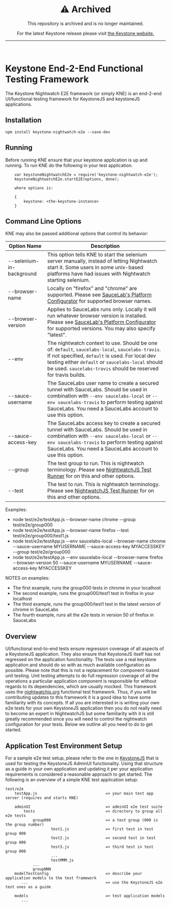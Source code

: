 <div align="center">
  <h1>⚠️ Archived</h1>
  <p>This repository is archived and is no longer maintained.</p>
  <p>For the latest Keystone release please visit <a href="https://keystonejs.com">the Keystone website.</a></p>
  <hr>
</div>
<br>

# Keystone End-2-End Functional Testing Framework
The Keystone Nightwatch E2E framework (or simply KNE) is an end-2-end UI/functional testing framework for KeystoneJS and keystoneJS applications.

## Installation
`npm install keystone-nightwatch-e2e --save-dev`

## Running
Before running KNE ensure that your keystone application is up and running.
To run KNE do the following in your test application.

        var keystoneNightwatchE2e = require('keystone-nightwatch-e2e');
        keystoneNightwatchE2e.startE2E(options, done);

        where options is:

        {
            keystone: <the-keystone-instance>
        }

## Command Line Options
KNE may also be passed additional options that control its behavior:

| Option Name               | Description   |
| ------------------------- | --------------|
| --selenium-in-background  | This option tells KNE to start the selenium server manually, instead of letting Nightwatch start it. Some users in some unix-based platforms have had issues with Nightwatch starting selenium.  |
| --browser-name            | Locally on "firefox" and "chrome" are supported. Please see [SauceLab's Platform Configurator](https://wiki.saucelabs.com/display/DOCS/Platform+Configurator#/) for supported browser names. |
| --browser-version         | Applies to SauceLabs runs only. Locally it will run whatever browser version is installed.  Please see [SauceLab's Platform Configurator](https://wiki.saucelabs.com/display/DOCS/Platform+Configurator#/) for supported versions. You may also specify "latest". |
| --env                     | The nightwatch context to use. Should be one of:  `default`, `saucelabs-local`, `saucelabs-travis`.  If not specified, `default` is used.  For local dev testing either `default` or `saucelabs-local` should be used. `saucelabs-travis` should be reserved for travis builds. |
| --sauce-username          | The SauceLabs user name to create a secured tunnel with SauceLabs. Should be used in combination with `--env saucelabs-local` or `--env saucelabs-travis` to perform testing against SauceLabs. You need a SauceLabs account to use this option. |
| --sauce-access-key        | The SauceLabs access key to create a secured tunnel with SauceLabs. Should be used in combination with `--env saucelabs-local` or `--env saucelabs-travis` to perform testing against SauceLabs. You need a SauceLabs account to use this option. |
| --group                   | The test group to run. This is nightwatch terminology. Please see [NightwatchJS Test Runner](http://nightwatchjs.org/guide#test-runner) for on this and other options. |
| --test                    | The test to run. This is nightwatch terminology. Please see [NightwatchJS Test Runner](http://nightwatchjs.org/guide#test-runner) for on this and other options. |

Examples:
- node test/e2e/testApp.js --browser-name chrome --group test/e2e/group000
- node test/e2e/testApp.js --browser-name firefox --test test/e2e/group000/test1.js
- node test/e2e/testApp.js --env saucelabs-local --browser-name chrome --sauce-username MYUSERNAME --sauce-access-key MYACCESSKEY --group test/e2e/group000
- node test/e2e/testApp.js --env saucelabs-local --browser-name firefox --browser-version 50 --sauce-username MYUSERNAME --sauce-access-key MYACCESSKEY

NOTES on examples:
- The first example, runs the group000 tests in chrome in your localhost
- The second example, runs the group000/test1 test in firefox in your localhost
- The third example, runs the group000/test1 test in the latest version of chrome in SauceLabs
- The fourth example, runs all the e2e tests in version 50 of firefox in SauceLabs


## Overview
UI/functional end-to-end tests ensure regression coverage of all aspects of a KeystoneJS application.  They also
ensure that KeystoneJS itself has not regressed on the application functionality. The tests use a real keystone
application and should do so with as much available configuration as possible. Please note that this is not a
replacement for component-based unit testing. Unit testing attempts to do full regression coverage of all the
operations a particular application component is responsible for without regards to its dependencies, which are
usually mocked. This framework uses the [nightwatchjs.org](http://nightwatchjs.org/)
functional test framework. Thus, if you will be contributing updates to this framework it is a good idea to have 
some familiarity with its concepts. If all you are interested in is writing your own e2e tests for your own
KeystoneJS application then you do not really need to become an expert in NightwatchJS but some familiarity with
it is still greatly recommended since you will need to control the nightwatch configuration for your tests. Below
we outline all you need to do to get started.


## Application Test Environment Setup
For a sample e2e test setup, please refer to the one in [KeystoneJS](https://github.com/keystonejs/keystone/tree/master/test/e2e)
that is used for testing the KeystoneJS AdminUI functionality.  Using that structure as a guide in your own application and
updating it per your application requirements is considered a reasonable approach to get started. The following is an overview
of a simple KNE test application setup:

    test/e2e
        testApp.js                              => your main test app server (requires and starts KNE)

        adminUI                                 => adminUI e2e test suite
            tests                               => directory to group all e2e tests
                group000                        => a test group (000 is the group number)
                        test1.js                => first test in test group 000
                        test2.js                => second test in test group 000
                        test3.js                => third test in test group 000
                        ...
                        testMMM.js
                ...
                groupNNN
        modelTestConfig                         => describe your application models to the test framework
           ...                                  => use the KeystoneJS e2e test ones as a guide

        models                                  => test application models
           ...                                  
